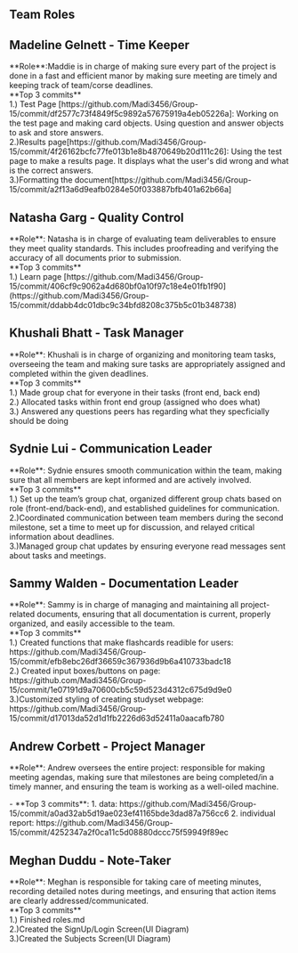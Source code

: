 ## Team Roles

## Madeline Gelnett - Time Keeper
<p>**Role**:Maddie is in charge of making sure every part of the project is done in a fast and efficient manor by making sure meeting are timely and keeping track of team/corse deadlines.<br>
**Top 3 commits**<br>
1.) Test Page [https://github.com/Madi3456/Group-15/commit/df2577c73f4849f5c9892a57675919a4eb05226a]: Working on the test page and making card objects. Using question and answer objects to ask and store answers.
<br>
2.)Results page[https://github.com/Madi3456/Group-15/commit/4f26162bcfc77fe013b1e8b4870649b20d111c26]: Using the test page to make a results page. It displays what the user's did wrong and what is the correct answers. 
<br>
3.)Formatting the document[https://github.com/Madi3456/Group-15/commit/a2f13a6d9eafb0284e50f033887bfb401a62b66a]
</p>

## Natasha Garg - Quality Control
<p>**Role**: Natasha is in charge of evaluating team deliverables to ensure they meet quality standards. This includes proofreading and verifying the accuracy of all documents prior to submission.

<br>
**Top 3 commits**
<br>
1.) Learn page [https://github.com/Madi3456/Group-15/commit/406cf9c9062a4d680bf0a10f97c18e4e01fb1f90](https://github.com/Madi3456/Group-15/commit/ddabb4dc01dbc9c34bfd8208c375b5c01b348738)
</p>

## Khushali Bhatt - Task Manager
<p>**Role**: Khushali is in charge of organizing and monitoring team tasks, overseeing the team and making sure tasks are appropriately assigned and completed within the given deadlines.

<br>
**Top 3 commits**
<br>
1.) Made group chat for everyone in their tasks (front end, back end)
<br>
2.) Allocated tasks within front end group (assigned who does what)
<br>
3.) Answered any questions peers has regarding what they specficially should be doing 
</p>

## Sydnie Lui - Communication Leader
<p>**Role**: Sydnie ensures smooth communication within the team, making sure that all members are kept informed and are actively involved.

<br>
**Top 3 commits**
<br>
1.) Set up the team’s group chat, organized different group chats based on role (front-end/back-end), and established guidelines for communication.
<br>
2.)Coordinated communication between team members during the second milestone, set a time to meet up for discussion, and relayed critical information about deadlines.
<br>
3.)Managed group chat updates by ensuring everyone read messages sent about tasks and meetings.
</p>


## Sammy Walden - Documentation Leader
<p>**Role**: Sammy is in charge of managing and maintaining all project-related documents, ensuring that all documentation is current, properly organized, and easily accessible to the team.

<br>
**Top 3 commits**
<br>
1.) Created functions that make flashcards readible for users: https://github.com/Madi3456/Group-15/commit/efb8ebc26df36659c367936d9b6a410733badc18 
<br>
2.) Created input boxes/buttons on page: https://github.com/Madi3456/Group-15/commit/1e07191d9a70600cb5c59d523d4312c675d9d9e0
<br>
3.)Customized styling of creating studyset webpage: https://github.com/Madi3456/Group-15/commit/d17013da52d1d1fb2226d63d52411a0aacafb780


</p>

## Andrew Corbett - Project Manager
<p>**Role**: Andrew oversees the entire project: responsible for making meeting agendas, making sure that milestones are being completed/in a timely manner, and ensuring the team is working as a well-oiled machine.</p>
- **Top 3 commits**:
  1. data: https://github.com/Madi3456/Group-15/commit/a0ad32ab5d19ae023ef41165bde3dad87a756cc6
  2. individual report: https://github.com/Madi3456/Group-15/commit/4252347a2f0ca11c5d08880dccc75f59949f89ec

## Meghan Duddu - Note-Taker
<p>**Role**: Meghan is responsible for taking care of meeting minutes, recording detailed notes during meetings, and ensuring that action items are clearly addressed/communicated.

<br>
**Top 3 commits**
<br>
1.) Finished roles.md
<br>
2.)Created the SignUp/Login Screen(UI Diagram)
<br>
3.)Created the Subjects Screen(UI Diagram)
</p>


